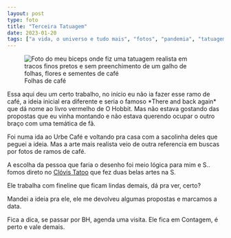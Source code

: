 ```yaml
---
layout: post
type: foto
title: "Terceira Tatuagem"
date: 2023-01-20
tags: ["a vida, o universo e tudo mais", "fotos", "pandemia", "tatuagem"]
---
```

<figure class="gallery">
            <img src="{{ site.baseurl }}/assets/fotos/2023/01/20230120_224839.jpg" alt="Foto do meu biceps onde fiz uma tatuagem realista em tracos finos pretos e sem preenchimento de um galho de folhas, flores e sementes de café" title="Folhas de café">
            <figcaption>Folhas de café</figcaption>
</figure>
Essa aqui deu um certo trabalho, no início eu não ia fazer esse ramo de café, a ideia inicial era diferente e seria o famoso *There and back again* que dá nome ao livro vermelho de O Hobbit. Mas não estava gostando das propostas que eu vinha montando e não estava querendo ocupar o outro braço com uma temática de fã.  

Foi numa ida ao Urbe Café e voltando pra casa com a sacolinha deles que peguei a ideia. Mas a arte mais realista veio de outra referencia em buscas por fotos de ramos de café.  

A escolha da pessoa que faria o desenho foi meio lógica para mim e S.. fomos direto no [Clóvis Tatoo](https://www.instagram.com/clovisrodtattoo?igsh=bWo3d3YxNmh6Z3Rp) que fez duas belas artes na S.  

Ele trabalha com fineline que ficam lindas demais, dá pra ver, certo?  

Mandei a ideia pra ele, ele me devolveu algumas propostas e marcamos a data.  

Fica a dica, se passar por BH, agenda uma visita. Ele fica em Contagem, é perto e vale demais.